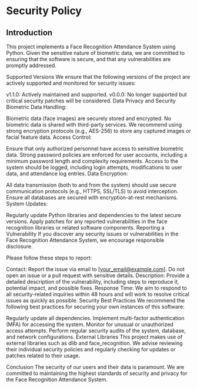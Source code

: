 # Security Policy

## Introduction
This project implements a Face Recognition Attendance System using Python. Given the sensitive nature of biometric data, we are committed to ensuring that the software is secure, and that any vulnerabilities are promptly addressed.

Supported Versions
We ensure that the following versions of the project are actively supported and monitored for security issues:

v1.1.0: Actively maintained and supported.
v0.0.0: No longer supported but critical security patches will be considered.
Data Privacy and Security
Biometric Data Handling:

Biometric data (face images) are securely stored and encrypted. No biometric data is shared with third-party services.
We recommend using strong encryption protocols (e.g., AES-256) to store any captured images or facial feature data.
Access Control:

Ensure that only authorized personnel have access to sensitive biometric data.
Strong password policies are enforced for user accounts, including a minimum password length and complexity requirements.
Access to the system should be logged, including login attempts, modifications to user data, and attendance log entries.
Data Encryption:

All data transmission (both to and from the system) should use secure communication protocols (e.g., HTTPS, SSL/TLS) to avoid interception.
Ensure all databases are secured with encryption-at-rest mechanisms.
System Updates:

Regularly update Python libraries and dependencies to the latest secure versions.
Apply patches for any reported vulnerabilities in the face recognition libraries or related software components.
Reporting a Vulnerability
If you discover any security issues or vulnerabilities in the Face Recognition Attendance System, we encourage responsible disclosure.

Please follow these steps to report:

Contact: Report the issue via email to [your_email@example.com]. Do not open an issue or a pull request with sensitive details.
Description: Provide a detailed description of the vulnerability, including steps to reproduce it, potential impact, and possible fixes.
Response Time: We aim to respond to all security-related inquiries within 48 hours and will work to resolve critical issues as quickly as possible.
Security Best Practices
We recommend the following best practices for securing your own instances of this software:

Regularly update all dependencies.
Implement multi-factor authentication (MFA) for accessing the system.
Monitor for unusual or unauthorized access attempts.
Perform regular security audits of the system, database, and network configurations.
External Libraries
This project makes use of external libraries such as dlib and face_recognition. We advise reviewing their individual security policies and regularly checking for updates or patches related to their usage.

Conclusion
The security of our users and their data is paramount. We are committed to maintaining the highest standards of security and privacy for the Face Recognition Attendance System.
